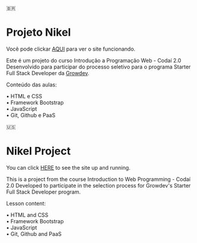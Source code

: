 :brazil: <h1> Projeto Nikel </h1>

Você pode clickar [AQUI]() para ver o site funcionando.

Este é um projeto do curso Introdução a Programação Web - Codaí 2.0 \
Desenvolvido para participar do processo seletivo para o programa Starter Full Stack Developer da [Growdev](https://www.growdev.com.br/).

Conteúdo das aulas:
                           
• HTML e CSS \
• Framework Bootstrap \
• JavaScript \
• Git, Github e PaaS



:us: <h1> Nikel Project </h1>

You can click [HERE]() to see the site up and running.

This is a project from the course Introduction to Web Programming - Codaí 2.0
Developed to participate in the selection process for Growdev's Starter Full Stack Developer program.

Lesson content:

• HTML and CSS \
• Framework Bootstrap \
• JavaScript \
• Git, Github and PaaS
